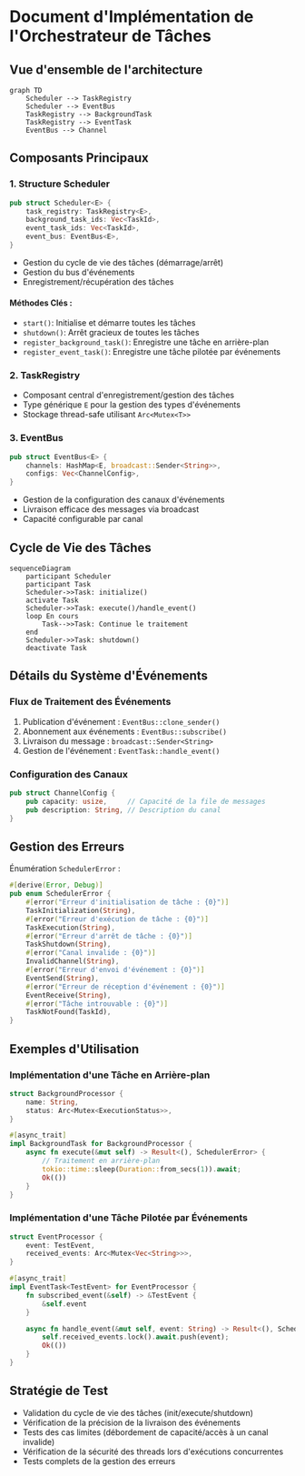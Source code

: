 # Document d'Implémentation de l'Orchestrateur de Tâches

## Vue d'ensemble de l'architecture

```mermaid
graph TD
    Scheduler --> TaskRegistry
    Scheduler --> EventBus
    TaskRegistry --> BackgroundTask
    TaskRegistry --> EventTask
    EventBus --> Channel
```

## Composants Principaux

### 1. Structure Scheduler
```rust
pub struct Scheduler<E> {
    task_registry: TaskRegistry<E>,
    background_task_ids: Vec<TaskId>,
    event_task_ids: Vec<TaskId>,
    event_bus: EventBus<E>,
}
```
- Gestion du cycle de vie des tâches (démarrage/arrêt)
- Gestion du bus d'événements
- Enregistrement/récupération des tâches

#### Méthodes Clés :
- `start()`: Initialise et démarre toutes les tâches
- `shutdown()`: Arrêt gracieux de toutes les tâches
- `register_background_task()`: Enregistre une tâche en arrière-plan
- `register_event_task()`: Enregistre une tâche pilotée par événements

### 2. TaskRegistry
- Composant central d'enregistrement/gestion des tâches
- Type générique `E` pour la gestion des types d'événements
- Stockage thread-safe utilisant `Arc<Mutex<T>>`

### 3. EventBus
```rust
pub struct EventBus<E> {
    channels: HashMap<E, broadcast::Sender<String>>,
    configs: Vec<ChannelConfig>,
}
```
- Gestion de la configuration des canaux d'événements
- Livraison efficace des messages via broadcast
- Capacité configurable par canal

## Cycle de Vie des Tâches

```mermaid
sequenceDiagram
    participant Scheduler
    participant Task
    Scheduler->>Task: initialize()
    activate Task
    Scheduler->>Task: execute()/handle_event()
    loop En cours
        Task-->>Task: Continue le traitement
    end
    Scheduler->>Task: shutdown()
    deactivate Task
```

## Détails du Système d'Événements

### Flux de Traitement des Événements
1. Publication d'événement : `EventBus::clone_sender()`
2. Abonnement aux événements : `EventBus::subscribe()`
3. Livraison du message : `broadcast::Sender<String>`
4. Gestion de l'événement : `EventTask::handle_event()`

### Configuration des Canaux
```rust
pub struct ChannelConfig {
    pub capacity: usize,     // Capacité de la file de messages
    pub description: String, // Description du canal
}
```

## Gestion des Erreurs

Énumération `SchedulerError` :
```rust
#[derive(Error, Debug)]
pub enum SchedulerError {
    #[error("Erreur d'initialisation de tâche : {0}")]
    TaskInitialization(String),
    #[error("Erreur d'exécution de tâche : {0}")]
    TaskExecution(String),
    #[error("Erreur d'arrêt de tâche : {0}")]
    TaskShutdown(String),
    #[error("Canal invalide : {0}")]
    InvalidChannel(String),
    #[error("Erreur d'envoi d'événement : {0}")]
    EventSend(String),
    #[error("Erreur de réception d'événement : {0}")]
    EventReceive(String),
    #[error("Tâche introuvable : {0}")]
    TaskNotFound(TaskId),
}
```

## Exemples d'Utilisation

### Implémentation d'une Tâche en Arrière-plan
```rust
struct BackgroundProcessor {
    name: String,
    status: Arc<Mutex<ExecutionStatus>>,
}

#[async_trait]
impl BackgroundTask for BackgroundProcessor {
    async fn execute(&mut self) -> Result<(), SchedulerError> {
        // Traitement en arrière-plan
        tokio::time::sleep(Duration::from_secs(1)).await;
        Ok(())
    }
}
```

### Implémentation d'une Tâche Pilotée par Événements
```rust
struct EventProcessor {
    event: TestEvent,
    received_events: Arc<Mutex<Vec<String>>>,
}

#[async_trait]
impl EventTask<TestEvent> for EventProcessor {
    fn subscribed_event(&self) -> &TestEvent {
        &self.event
    }

    async fn handle_event(&mut self, event: String) -> Result<(), SchedulerError> {
        self.received_events.lock().await.push(event);
        Ok(())
    }
}
```

## Stratégie de Test
- Validation du cycle de vie des tâches (init/execute/shutdown)
- Vérification de la précision de la livraison des événements
- Tests des cas limites (débordement de capacité/accès à un canal invalide)
- Vérification de la sécurité des threads lors d'exécutions concurrentes
- Tests complets de la gestion des erreurs
